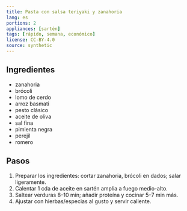 ```yaml
---
title: Pasta con salsa teriyaki y zanahoria
lang: es
portions: 2
appliances: [sartén]
tags: [rápido, semana, económico]
license: CC-BY-4.0
source: synthetic
---
```

## Ingredientes
- zanahoria
- brócoli
- lomo de cerdo
- arroz basmati
- pesto clásico
- aceite de oliva
- sal fina
- pimienta negra
- perejil
- romero

## Pasos
1. Preparar los ingredientes: cortar zanahoria, brócoli en dados; salar ligeramente.
2. Calentar 1 cda de aceite en sartén amplia a fuego medio-alto.
3. Saltear verduras 8–10 min; añadir proteína y cocinar 5–7 min más.
4. Ajustar con hierbas/especias al gusto y servir caliente.
